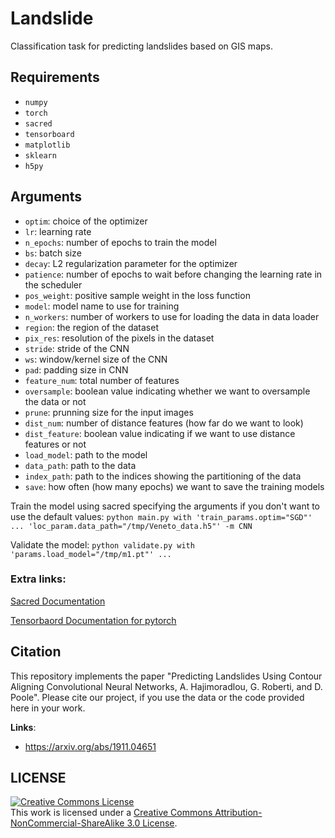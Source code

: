 # Landslide
Classification task for predicting landslides based on GIS maps.

## Requirements
* `numpy`
* `torch`
* `sacred`
* `tensorboard`
* `matplotlib`
* `sklearn`
* `h5py`

## Arguments
* `optim`: choice of the optimizer
* `lr`: learning rate
* `n_epochs`: number of epochs to train the model
* `bs`: batch size
* `decay`: L2 regularization parameter for the optimizer
* `patience`: number of epochs to wait before changing the learning rate in the scheduler
* `pos_weight`: positive sample weight in the loss function
* `model`: model name to use for training
* `n_workers`: number of workers to use for loading the data in data loader
* `region`: the region of the dataset
* `pix_res`: resolution of the pixels in the dataset
* `stride`: stride of the CNN
* `ws`: window/kernel size of the CNN
* `pad`: padding size in CNN
* `feature_num`: total number of features
* `oversample`: boolean value indicating whether we want to oversample the data or not
* `prune`: prunning size for the input images
* `dist_num`: number of distance features (how far do we want to look)
* `dist_feature`: boolean value indicating if we want to use distance features or not
* `load_model`: path to the model
* `data_path`: path to the data
* `index_path`: path to the indices showing the partitioning of the data
* `save`: how often (how many epochs) we want to save the training models

Train the model using sacred specifying the arguments if you don't want to use the default values:
`python main.py with 'train_params.optim="SGD"' ... 'loc_param.data_path="/tmp/Veneto_data.h5"' -m CNN`

Validate the model:
`python validate.py with 'params.load_model="/tmp/m1.pt"' ...`

### Extra links:

[Sacred Documentation](https://sacred.readthedocs.io/en/stable/quickstart.html)

[Tensorbaord Documentation for pytorch](https://github.com/lanpa/tensorboardX)

## Citation
This repository implements the paper "Predicting Landslides Using Contour Aligning Convolutional Neural Networks, A. Hajimoradlou, G. Roberti, and D. Poole". Please cite our project, if you use the data or the code provided here in your work.

**Links**:
 - https://arxiv.org/abs/1911.04651

## LICENSE
<a rel="license" href="http://creativecommons.org/licenses/by-sa/3.0/"><img alt="Creative Commons License" style="border-width:0" src="https://licensebuttons.net/l/by-nc-sa/3.0/80x15.png" /></a><br />This work is licensed under a <a rel="license" href="https://creativecommons.org/licenses/by-nc-sa/3.0/">Creative Commons Attribution-NonCommercial-ShareAlike 3.0 License</a>.

